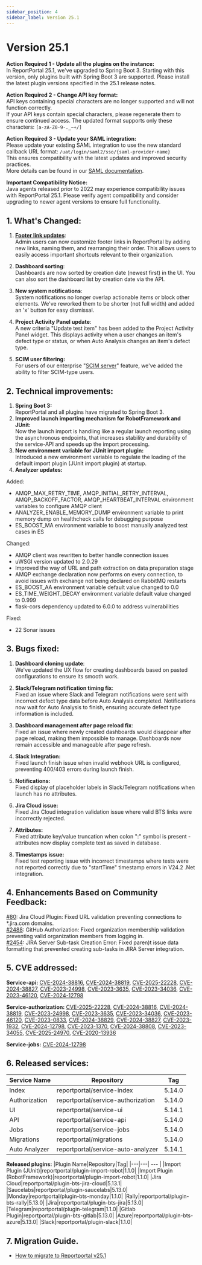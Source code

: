 ```yaml
---
sidebar_position: 4
sidebar_label: Version 25.1
---
```


# Version 25.1

**Action Required 1 - Update all the plugins on the instance:**<br />
In ReportPortal 25.1, we've upgraded to Spring Boot 3. Starting with this version, only plugins built with Spring Boot 3 are supported. Please install the latest plugin versions specified in the 25.1 release notes.

**Action Required 2 - Change API key format:**<br />
API keys containing special characters are no longer supported and will not function correctly.<br />
If your API keys contain special characters, please regenerate them to ensure continued access. The updated format supports only these characters: ```[a-zA-Z0-9-._~+/]```

**Action Required 3 - Update your SAML integration:**<br />
Please update your existing SAML integration to use the new standard callback URL format: ```/uat/login/saml2/sso/{saml-provider-name}```<br />
This ensures compatibility with the latest updates and improved security practices.<br />
More details can be found in our [SAML documentation](/plugins/authorization/SamlProviders/Overview/).

**Important Compatibility Notice:**<br />
Java agents released prior to 2022 may experience compatibility issues with ReportPortal 25.1. Please verify agent compatibility and consider upgrading to newer agent versions to ensure full functionality.

## 1. What's Changed:

1. **[Footer link updates](/admin-panel/ServerSettings#links--branding)**:<br />
   Admin users can now customize footer links in ReportPortal by adding new links, naming them, and rearranging their order. This allows users to easily access important shortcuts relevant to their organization.

2. **Dashboard sorting**:<br />
   Dashboards are now sorted by creation date (newest first) in the UI. You can also sort the dashboard list by creation date via the API.

3. **New system notifications**:<br />
   System notifications no longer overlap actionable items or block other elements. We've reworked them to be shorter (not full width) and added an 'x' button for easy dismissal.

4. **Project Activity Panel update**:<br />A new criteria "Update test item" has been added to the Project Activity Panel widget. This displays activity when a user changes an item's defect type or status, or when Auto Analysis changes an item's defect type.

6. **SCIM user filtering:**<br />
   For users of our enterprise "[SCIM server](/features/SCIMServerFeature)" feature, we've added the ability to filter SCIM-type users.


## 2. Technical improvements:

1. **Spring Boot 3:**<br />
   ReportPortal and all plugins have migrated to Spring Boot 3.
2. **Improved launch importing mechanism for RobotFramework and JUnit:**<br />
   Now the launch import is handling like a regular launch reporting using the asynchronous endpoints, that increases stability and durability of the service-API and speeds up the import processing.
3. **New environment variable for JUnit import plugin:**<br />
   Introduced a new environment variable to regulate the loading of the default import plugin (JUnit import plugin) at startup.
4. **Analyzer updates:**<br />

Added:
- AMQP_MAX_RETRY_TIME, AMQP_INITIAL_RETRY_INTERVAL, AMQP_BACKOFF_FACTOR, AMQP_HEARTBEAT_INTERVAL environment variables to configure AMQP client
- ANALYZER_ENABLE_MEMORY_DUMP environment variable to print memory dump on healthcheck calls for debugging purpose
- ES_BOOST_MA environment variable to boost manually analyzed test cases in ES

Changed:
- AMQP client was rewritten to better handle connection issues
- uWSGI version updated to 2.0.29
- Improved the way of URL and path extraction on data preparation stage
- AMQP exchange declaration now performs on every connection, to avoid issues with exchange not being declared on RabbitMQ restarts
- ES_BOOST_AA environment variable default value changed to 0.0
- ES_TIME_WEIGHT_DECAY environment variable default value changed to 0.999
- flask-cors dependency updated to 6.0.0 to address vulnerabilities

Fixed:
- 22 Sonar issues

## 3. Bugs fixed:
1. **Dashboard cloning update**:<br />
   We've updated the UX flow for creating dashboards based on pasted configurations to ensure  its smooth work.

2. **Slack/Telegram notification timing fix**:<br />
   Fixed an issue where Slack and Telegram notifications were sent with incorrect defect type data before Auto Analysis completed. Notifications now wait for Auto Analysis to finish, ensuring accurate defect type information is included.

3. **Dashboard management after page reload fix**: <br />Fixed an issue where newly created dashboards would disappear after page reload, making them impossible to manage. Dashboards now remain accessible and manageable after page refresh.

4.  **Slack Integration:**<br />
    Fixed launch finish issue when invalid webhook URL is configured, preventing 400/403 errors during launch finish.

5. **Notifications:**<br />
   Fixed display of placeholder labels in Slack/Telegram notifications when launch has no attributes.

6. **Jira Cloud issue:**<br />
   Fixed Jira Cloud integration validation issue where valid BTS links were incorrectly rejected.

7. **Attributes:**<br />
   Fixed attribute key/value truncation when colon ":" symbol is present - attributes now display complete text as saved in database.

8. **Timestamps issue:**<br />
   Fixed test reporting issue with incorrect timestamps where tests were not reported correctly due to "startTime" timestamp errors in V24.2 .Net integration.

## 4. Enhancements Based on Community Feedback:

[#80](https://github.com/reportportal/reportportal/issues/80): Jira Cloud Plugin: Fixed URL validation preventing connections to *.jira.com domains.<br />
[#2488](https://github.com/reportportal/reportportal/issues/2488): GitHub Authorization: Fixed organization membership validation preventing valid organization members from logging in.<br />
[#2454](https://github.com/reportportal/reportportal/issues/2454): JIRA Server Sub-task Creation Error: Fixed paren)t issue data formatting that prevented creating sub-tasks in JIRA Server integration.

## 5. CVE addressed:

**Service-api:**
[CVE-2024-38816](https://github.com/advisories/GHSA-cx7f-g6mp-7hqm), [CVE-2024-38819](https://github.com/advisories/GHSA-g5vr-rgqm-vf78), [CVE-2025-22228](https://github.com/advisories/GHSA-mg83-c7gq-rv5c), [CVE-2024-38827](https://github.com/advisories/GHSA-q3v6-hm2v-pw99), [CVE-2023-24998](https://github.com/advisories/GHSA-hfrx-6qgj-fp6c), [CVE-2023-3635](https://github.com/advisories/GHSA-w33c-445m-f8w7), [CVE-2023-34036](https://github.com/advisories/GHSA-7m5c-fgwf-mwph), [CVE-2023-46120](https://github.com/advisories/GHSA-mm8h-8587-p46h), [CVE-2024-12798](https://github.com/advisories/GHSA-pr98-23f8-jwxv)

**Service-authorization:**
[CVE-2025-22228](https://github.com/advisories/GHSA-mg83-c7gq-rv5c), [CVE-2024-38816](https://github.com/advisories/GHSA-cx7f-g6mp-7hqm), [CVE-2024-38819](https://github.com/advisories/GHSA-g5vr-rgqm-vf78), [CVE-2023-24998](https://github.com/advisories/GHSA-hfrx-6qgj-fp6c), [CVE-2023-3635](https://github.com/advisories/GHSA-w33c-445m-f8w7), [CVE-2023-34036](https://github.com/advisories/GHSA-7m5c-fgwf-mwph), [CVE-2023-46120](https://github.com/advisories/GHSA-mm8h-8587-p46h), [CVE-2023-0833](https://github.com/advisories/GHSA-8fhc-q55v-jvx2), [CVE-2024-38829](https://github.com/advisories/GHSA-mqvr-2rp8-j7h4), [CVE-2024-38827](https://github.com/advisories/GHSA-q3v6-hm2v-pw99), [CVE-2023-1932](https://github.com/advisories/GHSA-x83m-pf6f-pf9g), [CVE-2024-12798](https://github.com/advisories/GHSA-pr98-23f8-jwxv), [CVE-2023-1370](https://github.com/advisories/GHSA-493p-pfq6-5258), [CVE-2024-38808](https://github.com/advisories/GHSA-9cmq-m9j5-mvww), [CVE-2023-34055](https://github.com/advisories/GHSA-jjfh-589g-3hjx), [CVE-2025-24970](https://github.com/advisories/GHSA-4g8c-wm8x-jfhw), [CVE-2020-13936](https://github.com/advisories/GHSA-59j4-wjwp-mw9m)

**Service-jobs:**
[CVE-2024-12798](https://github.com/advisories/GHSA-pr98-23f8-jwxv)


## 6. Released services:
|Service Name|Repository| Tag    |
|---|---|--------|
|Index|reportportal/service-index| 5.14.0 |
|Authorization|reportportal/service-authorization| 5.14.0 |
|UI|reportportal/service-ui| 5.14.1 |
|API|reportportal/service-api| 5.14.0 |
|Jobs|reportportal/service-jobs| 5.14.0 |
|Migrations|reportportal/migrations| 5.14.0 |
|Auto Analyzer|reportportal/service-auto-analyzer| 5.14.1 |

**Released plugins:**
|Plugin Name|Repository|Tag|
|---|---| --- |
|Import Plugin (JUnit)|reportportal/plugin-import-robot|1.1.0|
|Import Plugin (RobotFramework)|reportportal/plugin-import-robot|1.1.0|
|Jira Cloud|reportportal/plugin-bts-jira-cloud|5.13.1|
|Saucelabs|reportportal/plugin-saucelabs|5.13.0|
|Monday|reportportal/plugin-bts-monday|1.1.0|
|Rally|reportportal/plugin-bts-rally|5.13.0|
|Jira|reportportal/plugin-bts-jira|5.13.0|
|Telegram|reportportal/plugin-telegram|1.1.0|
|Gitlab Plugin|reportportal/plugin-bts-gitlab|5.13.0|
|Azure|reportportal/plugin-bts-azure|5.13.0|
|Slack|reportportal/plugin-slack|1.1.0|


## 7. Migration Guide.
- [How to migrate to Reportportal v25.1](https://github.com/reportportal/reportportal/wiki/%F0%9F%9A%80--Migration-guide-(NEW)#migration-to-251)
